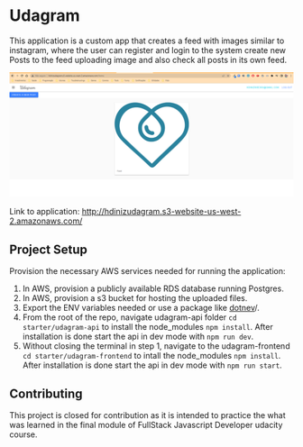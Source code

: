 # Udagram

This application is a custom app that creates a feed with images similar to instagram, where the user can register and login to the system create new Posts to the feed uploading image and also check all posts in its own feed.

![working-application](docs/img/screenshots/working-app.png)


Link to application:
http://hdinizudagram.s3-website-us-west-2.amazonaws.com/


## Project Setup

Provision the necessary AWS services needed for running the application:

1. In AWS, provision a publicly available RDS database running Postgres. <Place holder for link to classroom article>
1. In AWS, provision a s3 bucket for hosting the uploaded files. <Place holder for tlink to classroom article>
1. Export the ENV variables needed or use a package like [dotnev](https://www.npmjs.com/package/dotenv)/.
1. From the root of the repo, navigate udagram-api folder `cd starter/udagram-api` to install the node_modules `npm install`. After installation is done start the api in dev mode with `npm run dev`.
1. Without closing the terminal in step 1, navigate to the udagram-frontend `cd starter/udagram-frontend` to intall the node_modules `npm install`. After installation is done start the api in dev mode with `npm run start`.

## Contributing

This project is closed for contribution as it is intended to practice the what was learned in the final module of FullStack Javascript Developer udacity course.